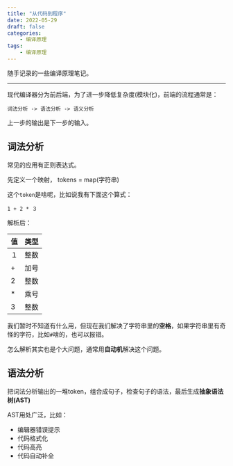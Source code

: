 ```yaml
---
title: "从代码到程序"
date: 2022-05-29
draft: false
categories:
    - 编译原理
tags:
    - 编译原理
---
```


随手记录的一些编译原理笔记。

---

现代编译器分为前后端，为了进一步降低复杂度(模块化)，前端的流程通常是：
```
词法分析 -> 语法分析 -> 语义分析
```

上一步的输出是下一步的输入。

## 词法分析

常见的应用有正则表达式。

先定义一个映射， tokens = map(字符串)

这个`token`是啥呢，比如说我有下面这个算式：
```
1 + 2 * ３
```
解析后：

|值|类型|
|---|---|
|１|整数|
|+|加号|
|2|整数|
|*|乘号|
|3|整数|

我们暂时不知道有什么用，但现在我们解决了字符串里的**空格**，如果字符串里有奇怪的字符，比如`#`啥的，也可以报错。

怎么解析其实也是个大问题，通常用**自动机**解决这个问题。

## 语法分析

把词法分析输出的一堆token，组合成句子，检查句子的语法，最后生成**抽象语法树(AST)**

AST用处广泛，比如：

- 编辑器错误提示
- 代码格式化
- 代码高亮
- 代码自动补全
